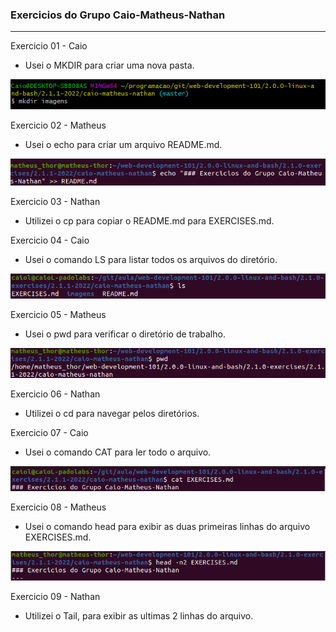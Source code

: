 ### Exercicios do Grupo Caio-Matheus-Nathan
---  

Exercicio 01 - Caio
* Usei o MKDIR para criar uma nova pasta.
<img src="imagens/img-01.png" alt="ex01">

Exercicio 02 - Matheus
* Usei o echo para criar um arquivo README.md.
<img src="imagens/img-02.png" alt="ex02">

Exercicio 03 - Nathan
* Utilizei o cp para copiar o README.md para EXERCISES.md.


Exercicio 04 - Caio
* Usei o comando LS para listar todos os arquivos do diretório.
<img src="imagens/img-04.png" alt="ex04">


Exercicio 05 - Matheus
* Usei o pwd para verificar o diretório de trabalho.
<img src="imagens/img-05.png" alt="ex05">

Exercicio 06 - Nathan
* Utilizei o cd para navegar pelos diretórios.


Exercicio 07 - Caio
* Usei o comando CAT para ler todo o arquivo.
<img src="imagens/img-07.png" alt="ex07">


Exercicio 08 - Matheus
* Usei o comando head para exibir as duas primeiras linhas do arquivo EXERCISES.md.
<img src="imagens/img-08.png" alt="ex08">

Exercicio 09 - Nathan
* Utilizei o Tail, para exibir as ultimas 2 linhas do arquivo.
